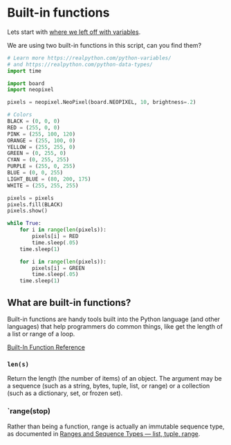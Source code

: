 # Built-in functions

Lets start with [where we left off with variables](https://github.com/mimiflynn/cpx-training/blob/master/Level%202%20-%20Intro%20to%20Programming/1-variables/main.py).

We are using two built-in functions in this script, can you find them?

```python
# Learn more https://realpython.com/python-variables/
# and https://realpython.com/python-data-types/
import time

import board
import neopixel

pixels = neopixel.NeoPixel(board.NEOPIXEL, 10, brightness=.2)

# Colors
BLACK = (0, 0, 0)
RED = (255, 0, 0)
PINK = (255, 100, 120)
ORANGE = (255, 100, 0)
YELLOW = (255, 255, 0)
GREEN = (0, 255, 0)
CYAN = (0, 255, 255)
PURPLE = (255, 0, 255)
BLUE = (0, 0, 255)
LIGHT_BLUE = (80, 200, 175)
WHITE = (255, 255, 255)

pixels = pixels
pixels.fill(BLACK)
pixels.show()

while True:
    for i in range(len(pixels)):
        pixels[i] = RED
        time.sleep(.05)
    time.sleep(1)

    for i in range(len(pixels)):
        pixels[i] = GREEN
        time.sleep(.05)
    time.sleep(1)

```

## What are built-in functions?

Built-in functions are handy tools built into the Python language (and other languages) that help programmers do common things, like get the length of a list or range of a loop.

[Built-In Function Reference](https://docs.python.org/3/library/functions.html)

### `len(s)`

Return the length (the number of items) of an object. The argument may be a sequence (such as a string, bytes, tuple, list, or range) or a collection (such as a dictionary, set, or frozen set).

### `range(stop)

Rather than being a function, range is actually an immutable sequence type, as documented in [Ranges and Sequence Types — list, tuple, range](https://docs.python.org/3/library/stdtypes.html#range).
